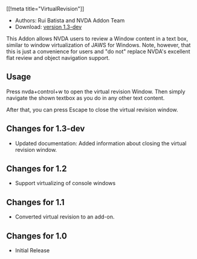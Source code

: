 [[!meta title="VirtualRevision"]]

* Authors: Rui Batista and NVDA Addon Team
* Download: [version 1.3-dev][1]

This Addon allows NVDA users to review a Window content in a text box, similar to window virtualization of JAWS for Windows. Note, however, that this is just a convenience for users and "do not" replace NVDA's excellent flat review and object navigation support.

## Usage ##

Press nvda+control+w to open the virtual revision Window. Then simply navigate the shown textbox as you do in any other text content.

After that, you can press Escape to close the virtual revision window.

## Changes for 1.3-dev ##

* Updated documentation: Added information about closing the virtual revision window.

## Changes for 1.2 ##

* Support virtualizing of console windows

## Changes for 1.1 ##

* Converted virtual revision to an add-on.

## Changes for 1.0 ##

* Initial Release

[1]: http://addons.nvda-project.org/files/get.php?file=VR
